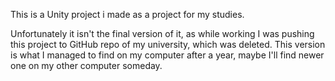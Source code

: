 This is a Unity project i made as a project for my studies.

Unfortunately it isn't the final version of it, as while working I was pushing this project to GitHub repo of my university, which was deleted. This version is what I managed to find on my computer after a year, maybe I'll find newer one on my other computer someday.
